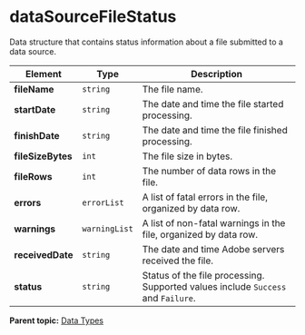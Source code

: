 # dataSourceFileStatus

Data structure that contains status information about a file submitted to a data source.

|Element|Type|Description|
|-------|----|-----------|
|**fileName** |`string` | The file name. |
|**startDate** |`string` | The date and time the file started processing. |
|**finishDate** |`string` | The date and time the file finished processing. |
|**fileSizeBytes** |`int` | The file size in bytes. |
|**fileRows** |`int` | The number of data rows in the file. |
|**errors** |`errorList` | A list of fatal errors in the file, organized by data row. |
|**warnings** |`warningList` | A list of non-fatal warnings in the file, organized by data row. |
|**receivedDate** |`string` | The date and time Adobe servers received the file. |
|**status** |`string` | Status of the file processing. Supported values include `Success` and `Failure`. |

**Parent topic:** [Data Types](../data_types/c_data_types.md)

